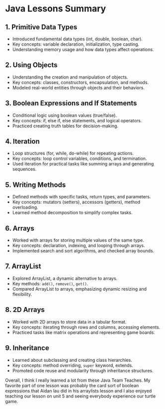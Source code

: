 <html lang="en">
<head>
    <meta charset="UTF-8">
    <meta name="viewport" content="width=device-width, initial-scale=1.0">
    <title>Java Lessons Summary</title>
    <link rel="stylesheet" href="styles.css">
</head>
<body>
    <div class="container">
        <h1>Java Lessons Summary</h1>    
        <section class="lesson">
            <h2>1. Primitive Data Types</h2>
            <ul>
                <li>Introduced fundamental data types (int, double, boolean, char).</li>
                <li>Key concepts: variable declaration, initialization, type casting.</li>
                <li>Understanding memory usage and how data types affect operations.</li>
            </ul>
        </section>        
        <section class="lesson">
            <h2>2. Using Objects</h2>
            <ul>
                <li>Understanding the creation and manipulation of objects.</li>
                <li>Key concepts: classes, constructors, encapsulation, and methods.</li>
                <li>Modeled real-world entities through objects and their behaviors.</li>
            </ul>
        </section>
        <section class="lesson">
            <h2>3. Boolean Expressions and If Statements</h2>
            <ul>
                <li>Conditional logic using boolean values (true/false).</li>
                <li>Key concepts: if, else if, else statements, and logical operators.</li>
                <li>Practiced creating truth tables for decision-making.</li>
            </ul>
        </section>      
        <section class="lesson">
            <h2>4. Iteration</h2>
            <ul>
                <li>Loop structures (for, while, do-while) for repeating actions.</li>
                <li>Key concepts: loop control variables, conditions, and termination.</li>
                <li>Used iteration for practical tasks like summing arrays and generating sequences.</li>
            </ul>
        </section>        
        <section class="lesson">
            <h2>5. Writing Methods</h2>
            <ul>
                <li>Defined methods with specific tasks, return types, and parameters.</li>
                <li>Key concepts: mutators (setters), accessors (getters), method overloading.</li>
                <li>Learned method decomposition to simplify complex tasks.</li>
            </ul>
        </section>       
        <section class="lesson">
            <h2>6. Arrays</h2>
            <ul>
                <li>Worked with arrays for storing multiple values of the same type.</li>
                <li>Key concepts: declaration, indexing, and looping through arrays.</li>
                <li>Implemented search and sort algorithms, and checked array bounds.</li>
            </ul>
        </section>       
        <section class="lesson">
            <h2>7. ArrayList</h2>
            <ul>
                <li>Explored ArrayList, a dynamic alternative to arrays.</li>
                <li>Key methods: <code>add()</code>, <code>remove()</code>, <code>get()</code>.</li>
                <li>Compared ArrayList to arrays, emphasizing dynamic resizing and flexibility.</li>
            </ul>
        </section>
        <section class="lesson">
            <h2>8. 2D Arrays</h2>
            <ul>
                <li>Worked with 2D arrays to store data in a tabular format.</li>
                <li>Key concepts: iterating through rows and columns, accessing elements.</li>
                <li>Practiced tasks like matrix operations and representing game boards.</li>
            </ul>
        </section>        
        <section class="lesson">
            <h2>9. Inheritance</h2>
            <ul>
                <li>Learned about subclassing and creating class hierarchies.</li>
                <li>Key concepts: method overriding, <code>super</code> keyword, extends.</li>
                <li>Promoted code reuse and modularity through inheritance structures.</li>
            </ul>
        </section>
        <footer>
            <p>Overall, I think I really learned a lot from these Java Team Teaches. My favorite part of one lesson was probably the card sort of boolean expressions that Aidan lau did in his arraylists lesson and I also enjoyed teaching our lesson on unit 5 and seeing everybody experience our turtle game.</p>
        </footer>
    </div>
</body>
</html>

